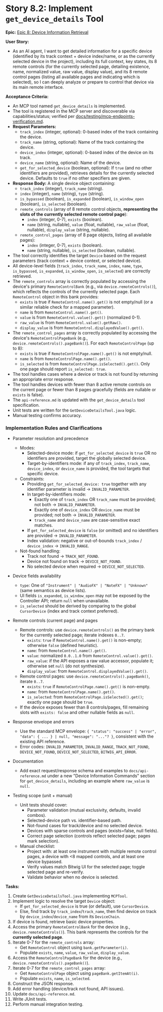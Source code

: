 # Story 8.2: Implement `get_device_details` Tool

**Epic:** [Epic 8: Device Information Retrieval](../epic-8.md)

**User Story:**

*   As an AI agent, I want to get detailed information for a specific device (identified by its track context + device index/name, or as the currently selected device in the project), including its full context, key states, its 8 remote controls (for the currently selected page, detailing existence, name, normalized value, raw value, display value), and its 8 remote control pages (listing all available pages and indicating which is selected), so I can deeply analyze or prepare to control that device via its main remote interface.

**Acceptance Criteria:**

*   An MCP tool named `get_device_details` is implemented.
*   The tool is registered in the MCP server and discoverable via capabilities/status; verified per [docs/testing/mcp-endpoints-verification.md](../testing/mcp-endpoints-verification.md).
*   **Request Parameters:**
    *   `track_index` (integer, optional): 0-based index of the track containing the device.
    *   `track_name` (string, optional): Name of the track containing the device.
    *   `device_index` (integer, optional): 0-based index of the device on its track.
    *   `device_name` (string, optional): Name of the device.
    *   `get_for_selected_device` (boolean, optional): If `true` (and no other identifiers are provided), retrieves details for the currently selected device. Defaults to `true` if no other specifiers are given.
*   **Response Body:** A single device object containing:
    *   `track_index` (integer), `track_name` (string).
    *   `index` (integer), `name` (string), `type` (string).
    *   `is_bypassed` (boolean), `is_expanded` (boolean), `is_window_open` (boolean), `is_selected` (boolean).
    *   `remote_controls` (array of 8 remote control objects, **representing the slots of the currently selected remote control page**):
        *   `index` (integer, 0-7), `exists` (boolean).
        *   `name` (string, nullable), `value` (float, nullable), `raw_value` (float, nullable), `display_value` (string, nullable).
    *   `remote_control_pages` (array of 8 page objects, listing all available pages):
        *   `index` (integer, 0-7), `exists` (boolean).
        *   `name` (string, nullable), `is_selected` (boolean, nullable). <!-- Only one page will have is_selected: true -->
*   The tool correctly identifies the target `Device` based on the request parameters (track context + device context, or selected device).
*   All device-level fields (`track_index`, `track_name`, `index`, `name`, `type`, `is_bypassed`, `is_expanded`, `is_window_open`, `is_selected`) are correctly retrieved.
*   The `remote_controls` array is correctly populated by accessing the device's primary `RemoteControlBank` (e.g., via `device.remoteControls()`), which reflects the controls of the currently selected page. Each `RemoteControl` object in this bank provides:
    *   `exists` is true if `RemoteControl.name().get()` is not empty/null (or a similar reliable check for a mapped parameter).
    *   `name` is from `RemoteControl.name().get()`.
    *   `value` is from `RemoteControl.value().get()` (normalized 0-1).
    *   `raw_value` is from `RemoteControl.value().getRaw()`.
    *   `display_value` is from `RemoteControl.displayedValue().get()`.
*   The `remote_control_pages` array is correctly populated by accessing the device's `RemoteControlPageBank` (e.g., `device.remoteControls().pageBank()`). For each `RemoteControlPage` (up to 8):
    *   `exists` is true if `RemoteControlPage.name().get()` is not empty/null.
    *   `name` is from `RemoteControlPage.name().get()`.
    *   `is_selected` is from `RemoteControlPage.isSelected().get()`. Only one page should report `is_selected: true`.
*   The tool handles cases where a device or track is not found by returning an appropriate error response.
*   The tool handles devices with fewer than 8 active remote controls on the current page or fewer than 8 pages gracefully (fields are nullable or `exists` is false).
*   The `api-reference.md` is updated with the `get_device_details` tool specification.
*   Unit tests are written for the `GetDeviceDetailsTool.java` logic.
*   Manual testing confirms accuracy.

### Implementation Rules and Clarifications

- Parameter resolution and precedence
  - Modes:
    - Selected-device mode: if `get_for_selected_device` is `true` OR no identifiers are provided, target the globally selected device.
    - Target-by-identifiers mode: if any of `track_index`, `track_name`, `device_index`, or `device_name` is provided, the tool targets that specific device.
  - Constraints:
    - Providing `get_for_selected_device: true` together with any identifier parameter is invalid → `INVALID_PARAMETER`.
    - In target-by-identifiers mode:
      - Exactly one of `track_index` OR `track_name` must be provided; not both → `INVALID_PARAMETER`.
      - Exactly one of `device_index` OR `device_name` must be provided; not both → `INVALID_PARAMETER`.
      - `track_name` and `device_name` are case-sensitive exact matches.
    - If `get_for_selected_device` is `false` (or omitted) and no identifiers are provided → `INVALID_PARAMETER`.
    - Index validation: negative or out-of-bounds `track_index` / `device_index` → `INVALID_RANGE`.
  - Not-found handling:
    - Track not found → `TRACK_NOT_FOUND`.
    - Device not found on track → `DEVICE_NOT_FOUND`.
    - No selected device when required → `DEVICE_NOT_SELECTED`.

- Device fields availability
  - `type`: One of `"Instrument" | "AudioFX" | "NoteFX" | "Unknown"` (same semantics as device lists).
  - UI fields `is_expanded`, `is_window_open` may not be exposed by the Controller API; return `null` when unavailable.
  - `is_selected` should be derived by comparing to the global `CursorDevice` (index and track context preferred).

- Remote controls (current page) and pages
  - Remote controls: use `device.remoteControls()` as the primary bank for the currently selected page; iterate indexes `0..7`.
    - `exists`: `true` if `RemoteControl.name().get()` is non-empty; otherwise `false` (defined heuristic).
    - `name`: from `RemoteControl.name().get()`.
    - `value`: normalized `0.0..1.0` from `RemoteControl.value().get()`.
    - `raw_value`: if the API exposes a raw value accessor, populate it; otherwise set `null` (do not synthesize).
    - `display_value`: from `RemoteControl.displayedValue().get()`.
  - Remote control pages: use `device.remoteControls().pageBank()`, iterate `0..7`.
    - `exists`: `true` if `RemoteControlPage.name().get()` is non-empty.
    - `name`: from `RemoteControlPage.name().get()`.
    - `is_selected`: from `RemoteControlPage.isSelected().get()`; exactly one page should be `true`.
  - If the device exposes fewer than 8 controls/pages, fill remaining slots with `exists: false` and other nullable fields as `null`.

- Response envelope and errors
  - Use the standard MCP envelope: `{ "status": "success" | "error", "data": { ... } | null, "message": "..."? }`, consistent with the existing API reference.
  - Error codes: `INVALID_PARAMETER`, `INVALID_RANGE`, `TRACK_NOT_FOUND`, `DEVICE_NOT_FOUND`, `DEVICE_NOT_SELECTED`, `BITWIG_API_ERROR`.

- Documentation
  - Add exact request/response schema and examples to `docs/api-reference.md` under a new "Device Information Commands" section for `get_device_details`, including an example where `raw_value` is `null`.

- Testing scope (unit + manual)
  - Unit tests should cover:
    - Parameter validation (mutual exclusivity, defaults, invalid combos).
    - Selected-device path vs. identifier-based path.
    - Not-found cases for track/device and no selected device.
    - Devices with sparse controls and pages (exists=false, null fields).
    - Correct page selection (controls reflect selected page; pages mark selection).
  - Manual checklist:
    - Project with: at least one instrument with multiple remote control pages, a device with <8 mapped controls, and at least one device bypassed.
    - Verify values match Bitwig UI for the selected page; toggle selected page and re-verify.
    - Validate behavior when no device is selected.

**Tasks:**

1.  Create `GetDeviceDetailsTool.java` implementing `MCPTool`.
2.  Implement logic to resolve the target `Device` object:
    *   If `get_for_selected_device` is true (or default), use `CursorDevice`.
    *   Else, find track by `track_index`/`track_name`, then find device on track by `device_index`/`device_name` from its `DeviceChain`.
3.  If device is found, retrieve basic device properties.
4.  Access the primary `RemoteControlBank` for the device (e.g., `device.remoteControls()`). This bank represents the controls for the **currently selected page**.
5.  Iterate 0-7 for the `remote_controls` array:
    *   Get `RemoteControl` object using `bank.getParameter(i)`.
    *   Populate `exists`, `name`, `value`, `raw_value`, `display_value`.
6.  Access the `RemoteControlPageBank` for the device (e.g., `device.remoteControls().pageBank()`).
7.  Iterate 0-7 for the `remote_control_pages` array:
    *   Get `RemoteControlPage` object using `pageBank.getItemAt(i)`.
    *   Populate `exists`, `name`, `is_selected`.
8.  Construct the JSON response.
9.  Add error handling (device/track not found, API issues).
10. Update `docs/api-reference.md`.
11. Write JUnit tests.
12. Perform manual integration testing.

